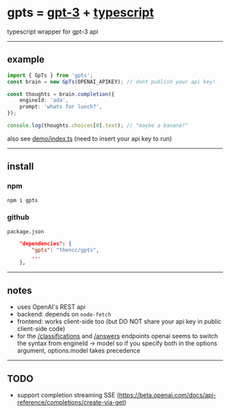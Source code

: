 # gpts = [gpt-3](https://openai.com/blog/openai-api/) + [typescript](https://www.typescriptlang.org/)

typescript wrapper for gpt-3 api

---

## example

```ts
import { GpTs } from 'gpts';
const brain = new GpTs(OPENAI_APIKEY); // dont publish your api key!

const thoughts = brain.completion({
	engineId: 'ada',
	prompt: 'whats for lunch?',
});

console.log(thoughts.choices[0].text); // "maybe a banana?"
```

also see [demo/index.ts](https://github.com/thencc/gpts/blob/main/demo/index.ts) (need to insert your api key to run)

---

## install

### npm

`npm i gpts`

### github

`package.json`

```json
	"dependencies": {
		"gpts": "thencc/gpts",
		...
	},
```

---

## notes

-   uses OpenAI's REST api
-   backend: depends on `node-fetch`
-   frontend: works client-side too (but DO NOT share your api key in public client-side code)
-   for the [/classifications](https://beta.openai.com/docs/api-reference/classifications/create) and [/answers](https://beta.openai.com/docs/api-reference/answers/create) endpoints openai seems to switch the syntax from engineId -> model so if you specify both in the options argument, options.model takes precedence

---

## TODO

-   support completion streaming SSE (https://beta.openai.com/docs/api-reference/completions/create-via-get)
